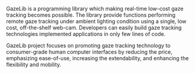 GazeLib is a programming library which making real-time low-cost gaze tracking becomes possible. The library provide functions performing remote gaze tracking under ambient lighting condition using a single, low cost, off-the-shelf web-cam. Developers can easily build gaze tracking technologies implemented applications in only few lines of code.

GazeLib project focuses on promoting gaze tracking technology to consumer-grade human computer interfaces by reducing the price, emphasizing ease-of-use, increasing the extendability, and enhancing the flexibility and mobility.